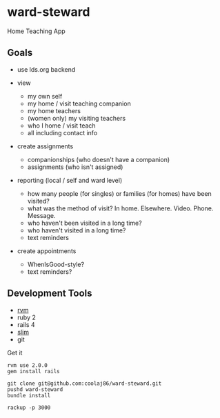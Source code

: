 ward-steward
============

Home Teaching App

Goals
---

  * use lds.org backend

  * view
    * my own self
    * my home / visit teaching companion
    * my home teachers
    * (women only) my visiting teachers
    * who I home / visit teach
    * all including contact info

  * create assignments
    * companionships (who doesn't have a companion)
    * assignments (who isn't assigned)

  * reporting (local / self and ward level)
    * how many people (for singles) or families (for homes) have been visited?
    * what was the method of visit? In home. Elsewhere. Video. Phone. Message.
    * who haven't been visited in a long time?
    * who haven't visited in a long time?
    * text reminders

  * create appointments
    * WhenIsGood-style?
    * text reminders?

Development Tools
---

  * [rvm](http://rvm.io)
  * ruby 2
  * rails 4
  * [slim](http://slim-lang.com/)
  * git

Get it

    rvm use 2.0.0
    gem install rails

    git clone git@github.com:coolaj86/ward-steward.git
    pushd ward-steward
    bundle install

    rackup -p 3000
